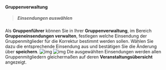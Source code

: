 <!--
  - @file page_student_groups_groupManagement_de.md
  -
  - @license http://www.gnu.org/licenses/gpl-3.0.html GPL version 3
  -
  - @package OSTEPU (https://github.com/ostepu/system)
  - @since 0.4.0
  -
  - @author Till Uhlig <till.uhlig@student.uni-halle.de>
  - @date 2015
 -->

#### Gruppenverwaltung

> ##### Einsendungen auswählen #####

Als **Gruppenführer** können Sie in Ihrer **Gruppenverwaltung**, im Bereich **Gruppeneinsendungen verwalten**, festlegen welche Einsendung der Gruppenmitglieder für die Korrektur bestimmt werden sollen. Wählen Sie dazu die entsprechende Einsendung aus und bestätigen Sie die Änderung über **speichern**.
![img](E.png "Einsendungen auswählen")
![img](F.png "Einsendung wurde ausgewählt")
Die ausgewählten Einsendungen werden allen Gruppenmitgliedern gleichermaßen auf deren **Veranstaltungsübersicht** angezeigt.


